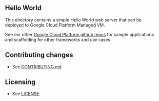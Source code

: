 ## Hello World

This directory contains a simple Hello World web server that can be deployed to Google Cloud Platform Managed VM.

See our other [Google Cloud Platform github
repos](https://github.com/GoogleCloudPlatform) for sample applications and
scaffolding for other frameworks and use cases.


## Contributing changes

* See [CONTRIBUTING.md](../CONTRIBUTING.md)

## Licensing

* See [LICENSE](../LICENSE)
